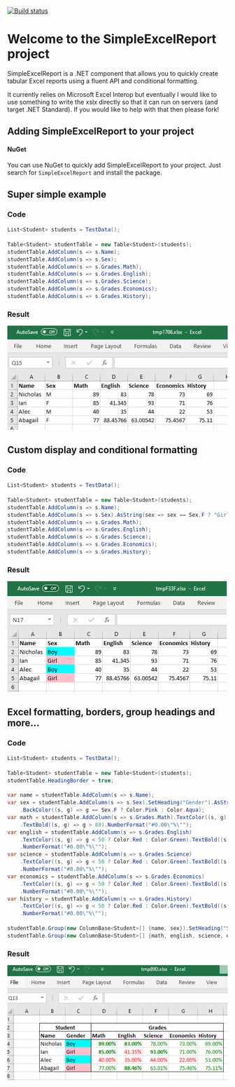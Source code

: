 [![Build status](https://ci.appveyor.com/api/projects/status/onyfc7crpqfis72h?svg=true)](https://ci.appveyor.com/project/DylanTowler/simpleexcelreport)

# Welcome to the SimpleExcelReport project

SimpleExcelReport is a .NET component that allows you to quickly create tabular Excel reports using a fluent API and conditional formatting.

It currently relies on Microsoft Excel Interop but eventually I would like to use something to write the xslx directly so that it can run on servers (and target .NET Standard).  If you would like to help with that then please fork!

## Adding SimpleExcelReport to your project

#### NuGet
You can use NuGet to quickly add SimpleExcelReport to your project. Just search for `SimpleExcelReport` and install the package.

## Super simple example

### Code
```c#
List<Student> students = TestData();

Table<Student> studentTable = new Table<Student>(students);
studentTable.AddColumn(s => s.Name);
studentTable.AddColumn(s => s.Sex);
studentTable.AddColumn(s => s.Grades.Math);
studentTable.AddColumn(s => s.Grades.English);
studentTable.AddColumn(s => s.Grades.Science);
studentTable.AddColumn(s => s.Grades.Economics);
studentTable.AddColumn(s => s.Grades.History);
```

### Result
![alt text](https://github.com/dylantowler/SimpleExcelReport/blob/master/ReadMeImages/SuperSimple.PNG)

## Custom display and conditional formatting

### Code
```c#
List<Student> students = TestData();

Table<Student> studentTable = new Table<Student>(students);
studentTable.AddColumn(s => s.Name);
studentTable.AddColumn(s => s.Sex).AsString(sex => sex == Sex.F ? "Girl" : "Boy").BackColor((s, g) => g == Sex.F ? Color.Pink : Color.Aqua);
studentTable.AddColumn(s => s.Grades.Math);
studentTable.AddColumn(s => s.Grades.English);
studentTable.AddColumn(s => s.Grades.Science);
studentTable.AddColumn(s => s.Grades.Economics);
studentTable.AddColumn(s => s.Grades.History);
```

### Result
![alt text](https://github.com/dylantowler/SimpleExcelReport/blob/master/ReadMeImages/CustomStringDisplay.PNG)

## Excel formatting, borders, group headings and more...
### Code
```c#
List<Student> students = TestData();

Table<Student> studentTable = new Table<Student>(students);
studentTable.HeadingBorder = true;

var name = studentTable.AddColumn(s => s.Name);
var sex = studentTable.AddColumn(s => s.Sex).SetHeading("Gender").AsString(SexAsString)
	.BackColor((s, g) => g == Sex.F ? Color.Pink : Color.Aqua);
var math = studentTable.AddColumn(s => s.Grades.Math).TextColor((s, g) => g < 50 ? Color.Red : Color.Green)
	.TextBold((s, g) => g > 80).NumberFormat("#0.00\"%\"");
var english = studentTable.AddColumn(s => s.Grades.English)
	.TextColor((s, g) => g < 50 ? Color.Red : Color.Green).TextBold((s, g) => g > 80)
	.NumberFormat("#0.00\"%\"");
var science = studentTable.AddColumn(s => s.Grades.Science)
	.TextColor((s, g) => g < 50 ? Color.Red : Color.Green).TextBold((s, g) => g > 80)
	.NumberFormat("#0.00\"%\"");
var economics = studentTable.AddColumn(s => s.Grades.Economics)
	.TextColor((s, g) => g < 50 ? Color.Red : Color.Green).TextBold((s, g) => g > 80)
	.NumberFormat("#0.00\"%\"");
var history = studentTable.AddColumn(s => s.Grades.History)
	.TextColor((s, g) => g < 50 ? Color.Red : Color.Green).TextBold((s, g) => g > 80)
	.NumberFormat("#0.00\"%\"");

studentTable.Group(new ColumnBase<Student>[] {name, sex}).SetHeading("Student").Border();
studentTable.Group(new ColumnBase<Student>[] {math, english, science, economics, history}).SetHeading("Grades").Border();
```

### Result
![alt text](https://github.com/dylantowler/SimpleExcelReport/blob/master/ReadMeImages/NumberFormatCustomHeadingBordersGroupHeadingsEtc.PNG)

